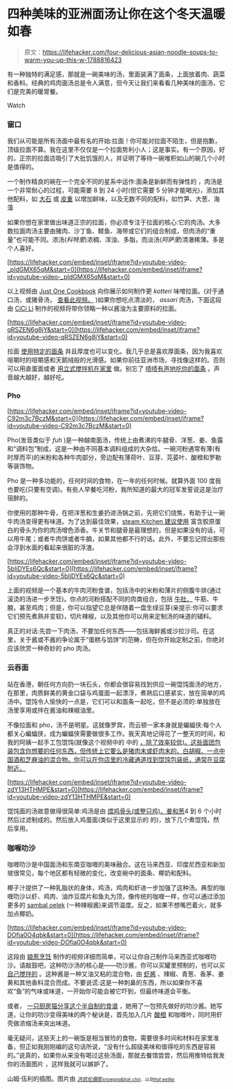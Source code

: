 # 四种美味的亚洲面汤让你在这个冬天温暖如春

> 原文：<https://lifehacker.com/four-delicious-asian-noodle-soups-to-warm-you-up-this-w-1788816423>

有一种独特的满足感，那就是一碗美味的汤，里面装满了面条，上面放着肉、蔬菜和香料。经典的鸡肉面汤总是令人满意，但今天让我们来看看几种美味的面汤，它们是完美的暖胃餐。

Watch

### **窗口**

我们从可能是所有汤面中最有名的开始:拉面！你可能对拉面不陌生，但是抱歉，顶级拉面不算。我在这里不仅仅是一个拉面势利小人；这是事实。有一个原因，好的，正宗的拉面店吸引了大批饥饿的人，并证明了等待一碗堆积如山的碗几个小时是值得的。

一个制作精良的碗在一个完全不同的星系中运作:面条是新鲜而有弹性的 ，肉汤是一个非常耐心的过程，可能需要 8 到 24 小时(但它需要 5 分钟才能喝光)，添加其他配料，如 [大石](https://en.wikipedia.org/wiki/Dashi) 或 [皮重](http://www.ramenchemistry.com/blog/2015/1/23/ramen-1013-tare) 以增加鲜味，以及无数不同的配料，如竹笋、大葱、海藻

如果你想在家里做出味道正宗的拉面，你必须专注于拉面的核心:它的肉汤。大多数拉面肉汤主要由猪肉、沙丁鱼、鲣鱼、海带或它们的组合制成，但肉汤的“重量”也可能不同。浓汤(*科特里*)浓稠、浑浊、多脂，而淡汤(*阿萨里*)清澈稀薄。多是个人喜好。

 [https://lifehacker.com/embed/inset/iframe?id=youtube-video-_pIdGMX65qM&start=0](https://lifehacker.com/embed/inset/iframe?id=youtube-video-_pIdGMX65qM&start=0) 

以上视频由 [Just One Cookbook](https://www.youtube.com/channel/UCvBtKQaoDhsHkrvtLjSAhyw) 向你展示如何制作更 *kotteri* 味噌拉面。(对于通口汤，或猪骨汤， [查看此视频。](https://www.youtube.com/watch?v=SRZWR2am-rI) )如果你想吃点清淡的， *assari* 肉汤，下面这段由 [CiCi Li](https://www.youtube.com/channel/UC3ges6pYvt8Rd-Dpiphnt4g) 制作的视频将带你领略一种以酱油为主要原料的拉面。

 [https://lifehacker.com/embed/inset/iframe?id=youtube-video-qRSZEN6g8jY&start=0](https://lifehacker.com/embed/inset/iframe?id=youtube-video-qRSZEN6g8jY&start=0) 

拉面 [使用特定的面条](http://lifehacker.com/make-fresh-ramen-noodles-at-home-with-these-three-ingre-1776979709) 并且厚度也可以变化。我几乎总是喜欢厚面条，因为我喜欢咀嚼时的咀嚼感和天鹅绒般的光滑感。如果你前往亚洲市场，寻找像这样的。否则可以用直蛋面或者 [用立式搅拌机在家里](https://www.youtube.com/watch?v=BfS0Jb5oXIE) 做。别忘了 [啧啧有声地吃你的面条](http://lifehacker.com/why-slurping-is-the-best-way-to-eat-ramen-noodles-1629335907) 。声音越大越好，越好吃。

### **Pho**

 [https://lifehacker.com/embed/inset/iframe?id=youtube-video-C92m3c7BczM&start=0](https://lifehacker.com/embed/inset/iframe?id=youtube-video-C92m3c7BczM&start=0) 

Pho(发音类似于 *fuh* )是一种越南面汤，传统上由煮沸的牛腿骨、洋葱、姜、鱼露和“调料包”制成，这是一种由不同基本调料组成的大杂烩。一碗河粉通常有薄(有时厚而平)的米粉和各种牛肉部分，旁边配有薄荷叶、豆芽、芫荽叶、酸橙和罗勒等装饰物。

Pho 是一种多功能的，任何时间的食物，在一年的任何时候。就算外面 100 度我也要吃(只要有空调)。有些人早餐吃河粉，我所知道的最大的冠军发誓说这是治疗宿醉的[](http://lifehacker.com/cure-your-hangover-with-science-1520382540)。

你使用的那种牛骨，在把洋葱和生姜扔进汤锅之前，先把它们烧焦，有助于让一碗牛肉汤变得更有味道。为了达到最佳效果，[steam Kitchen 建议使用](http://steamykitchen.com/271-vietnamese-beef-noodle-soup-pho.html) 富含胶原蛋白的骨头为你的肉汤增色添香。牛关节和腿骨是最理想的，但是如果没有的话，可以用牛尾；或者牛肉饼或者牛腩，如果其他都不行的话。此外，不要忘记捞出那些会浮到水面的看起来很脏的浮渣。

 [https://lifehacker.com/embed/inset/iframe?id=youtube-video-5bIjDYEs6Qc&start=0](https://lifehacker.com/embed/inset/iframe?id=youtube-video-5bIjDYEs6Qc&start=0) 

上面的视频是一个基本的牛肉河粉食谱，包括汤中的米粉和薄片的侧腹牛排(通过滚烫的汤进一步烹饪)。你点的河粉搭配不同的肉类组合，包括 [牛肚、](http://lifehacker.com/where-to-find-offal-and-other-obscure-meats-and-why-you-1788024280) 牛筋、牛腩，甚至鸡肉；但是，你可以指望它总是伴随着一盘生绿豆芽(亲提示:你可以要求它们预先煮熟并变软)，切片辣椒，以及其他你可以用来定制汤的味道的辅料。

真正的对话:先尝一下肉汤，不要加任何东西——包括海鲜酱或沙拉沙司。在这里，关于酱或不酱的争论属于“蛋糕与馅饼”的范畴，但在你开始定制之前，你绝对应该欣赏一种奇妙的 pho 肉汤。

### **云吞面**

站在香港，朝任何方向扔一块石头，你都会很容易找到供应一碗馄饨面汤的地方，在那里，肉质鲜美的黄金口袋与鸡蛋面一起漂浮，煮熟后口感紧实，放在简单的鸡汤中。馄饨令人愉快的一点是，它们可以和面条一起吃，但不是必须的:单独放在汤里享用或拌在酱油和辣椒油里。

不像拉面和 pho，汤不是明星。这就像罗宾，而云顿一家本身就是蝙蝠侠:每个人都关心蝙蝠侠，成为蝙蝠侠需要做很多工作。我天真地记得花了一整天的时间，和我的阿姨一起手工包馄饨(就像这个视频中的 中的 [，除了效率较低)。这些面团包装包含你想要的任何东西，但传统上它要么是猪肉末或虾肉末的、白胡椒、一点中国酒和芝麻油的混合物。你可以在你店里的冷藏通道找到馄饨包装纸，通常在豆腐附近。](https://www.youtube.com/watch?v=_wUiwMOa-BI)

 [https://lifehacker.com/embed/inset/iframe?id=youtube-video-zdY13HTHMPE&start=0](https://lifehacker.com/embed/inset/iframe?id=youtube-video-zdY13HTHMPE&start=0) 

馄饨面的汤故意做得很简单:鸡汤是由 [煨鸡骨头(或整只鸡)、姜和葱](http://thewoksoflife.com/2016/01/homemade-chicken-stock/)4 到 6 个小时然后过滤制成的。然后放入鸡蛋面(类似于这里显示的 的)，放下几个煮馄饨，然后享用。

### **咖喱叻沙**

咖喱叻沙是中国面汤和东南亚咖喱的美味融合。这在马来西亚、印度尼西亚和新加坡很常见，每个地区都有轻微的变化，改变碗中的面条、椰奶和配料。

椰子汁提供了一种乳脂状的身体，鸡汤，鸡肉和虾进一步加强了这种汤。典型的咖喱叻沙以虾、鸡肉、油炸豆腐片和鱼丸为顶，像传统的咖喱一样，你可以通过添加更多的 [sambal oelek](http://www.eatitatlanta.com/2008/10/30/chili-sauces-explained-sriracha-sambal-oelek-and-chili-garlic-sauce/) (一种辣椒酱)来调节温度。反之，如果不想嘴巴着火，就多加点椰奶。

 [https://lifehacker.com/embed/inset/iframe?id=youtube-video-DOfia0O4qbk&start=0](https://lifehacker.com/embed/inset/iframe?id=youtube-video-DOfia0O4qbk&start=0) 

这段由 [娘惹烹饪](https://www.youtube.com/channel/UC3QMeqFNtQqNklfJ0Ej-WBg) 制作的视频详细而简单，可以让你自己制作马来西亚式咖喱叻沙。请敲鼓吧，这种叻沙汤的核心是——叻沙酱，你可以买罐里预制的，也可以买 [自己搅拌的](http://www.lifestylefood.com.au/recipes/1165/laksa-paste) 。这种酱是一种又油又粘的混合物，由 [虾酱](https://en.wikipedia.org/wiki/Shrimp_paste) 、辣椒、青葱、香茅、姜黄和其他香料混合而成。不要说谎:这是一种刺鼻的东西，所以如果你不喜欢“鱼”的气味或味道，一开始你可能会被它吓到，但最终味道会平衡。

或者， [一只厨房猫分享这个半自制的食谱](http://akitchencat.com.au/curry-laksa/) ，她用了一包预先做好的叻沙酱。她写道，让你的叻沙变得美味的两个秘诀是，首先加入几片 [酸橙](https://en.wikipedia.org/wiki/Kaffir_lime) 和咖喱叶，同时用虾壳做浓缩汤来突出味道。

毫无疑问，这些天上的一碗饭是相当冒险的食物，需要很多时间和材料在家里准备，但正如我刚刚编的这句话所说，“没有什么超级美味和值得吃的东西是容易的。”说真的，如果你从来没有喝过这些汤面，那就去餐馆尝尝，然后用推特给我发你的汤面图片 ，这样我就可以嫉妒了。

山姆·伍利的插图。图片由 [*<small>洪凯伦摄影</small>*](http://karenhongphotography.com/)*<small></small>*<small>[*<small>snowpea&bok choi</small>*](https://flic.kr/p/7v4ZBb)*<small>，以及</small>*[*<small>that welike</small>*](https://flic.kr/p/czHREU)*<small></small>*</small>

<small><small></small></small>